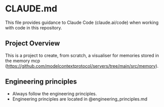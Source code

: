 # CLAUDE.md

This file provides guidance to Claude Code (claude.ai/code) when working with code in this repository.

## Project Overview

This is a project to create, from scratch, a visualiser for memories stored in the memory mcp (https://github.com/modelcontextprotocol/servers/tree/main/src/memory).

## Engineering principles
- Always follow the engineering principles. 
- Engineering principles are located in @engineering_principles.md

